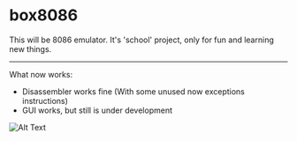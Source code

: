 **box8086**
===================

This will be 8086 emulator.
It's 'school' project, only for fun and learning new things.

-------------------

What now works:
- Disassembler works fine (With some unused now exceptions instructions)
- GUI works, but still is under development



![Alt Text](/src/GUI/gui/png?raw=true "GUI Layout")

